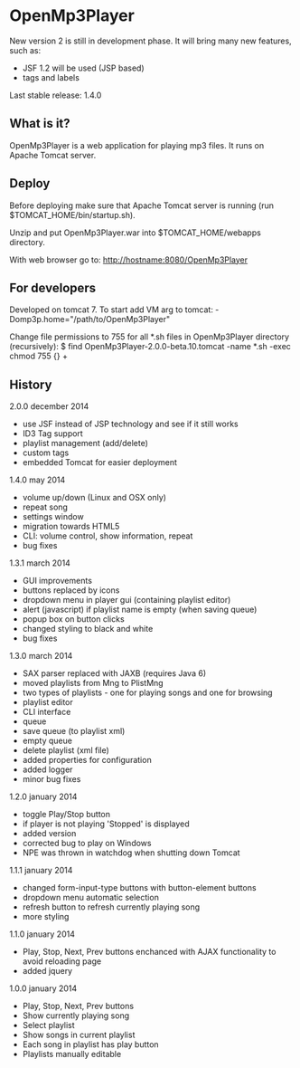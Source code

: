 OpenMp3Player
===================

New version 2 is still in development phase. It will bring many new features, such as:
- JSF 1.2 will be used (JSP based)
- tags and labels

Last stable release: 1.4.0


What is it?
-------------------
OpenMp3Player is a web application for playing mp3 files. It runs on Apache Tomcat server.


Deploy
-------------------
Before deploying make sure that Apache Tomcat server is running (run $TOMCAT_HOME/bin/startup.sh).

Unzip and put OpenMp3Player.war into $TOMCAT_HOME/webapps directory.

With web browser go to: <a href="http://hostname:8080/OpenMp3Player">
http://hostname:8080/OpenMp3Player</a>


For developers
-------------------
Developed on tomcat 7. To start add VM arg to tomcat:
-Domp3p.home="/path/to/OpenMp3Player"

Change file permissions to 755 for all *.sh files in OpenMp3Player directory (recursively):
$ find OpenMp3Player-2.0.0-beta.10.tomcat -name \*.sh -exec chmod 755 {} +


History
-------------------

2.0.0
december 2014

- use JSF instead of JSP technology and see if it still works
- ID3 Tag support
- playlist management (add/delete)
- custom tags
- embedded Tomcat for easier deployment




1.4.0
may 2014

- volume up/down (Linux and OSX only)
- repeat song
- settings window
- migration towards HTML5
- CLI: volume control, show information, repeat
- bug fixes



1.3.1
march 2014

- GUI improvements
- buttons replaced by icons
- dropdown menu in player gui (containing playlist editor)
- alert (javascript) if playlist name is empty (when saving queue)
- popup box on button clicks
- changed styling to black and white
- bug fixes



1.3.0
march 2014

- SAX parser replaced with JAXB (requires Java 6)
- moved playlists from Mng to PlistMng
- two types of playlists - one for playing songs and one for browsing
- playlist editor
- CLI interface
- queue
- save queue (to playlist xml)
- empty queue
- delete playlist (xml file)
- added properties for configuration
- added logger
- minor bug fixes



1.2.0
january 2014

- toggle Play/Stop button
- if player is not playing 'Stopped' is displayed
- added version
- corrected bug to play on Windows
- NPE was thrown in watchdog when shutting down Tomcat



1.1.1
january 2014

- changed form-input-type buttons with button-element buttons
- dropdown menu automatic selection
- refresh button to refresh currently playing song
- more styling



1.1.0
january 2014

- Play, Stop, Next, Prev buttons enchanced with AJAX functionality to avoid reloading page
- added jquery



1.0.0
january 2014

- Play, Stop, Next, Prev buttons
- Show currently playing song
- Select playlist
- Show songs in current playlist
- Each song in playlist has play button
- Playlists manually editable

